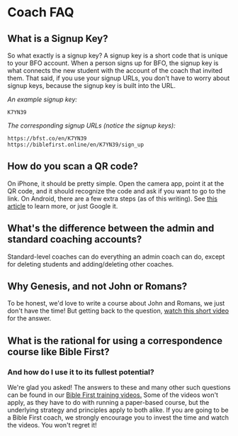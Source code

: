 # Coach FAQ

## What is a Signup Key?

So what exactly is a signup key? A signup key is a short code that is unique to your BFO account. When a person signs up for BFO, the signup key is what connects the new student with the account of the coach that invited them. That said, if you use your signup URLs, you don't have to worry about signup keys, because the signup key is built into the URL.

*An example signup key:*
```
K7YN39
```

*The corresponding signup URLs (notice the signup keys):*
```
https://bfst.co/en/K7YN39
https://biblefirst.online/en/K7YN39/sign_up
```

## How do you scan a QR code?

On iPhone, it should be pretty simple. Open the camera app, point it at the QR code, and it should recognize the code and ask if you want to go to the link. On Android, there are a few extra steps (as of this writing). See [this article](https://www.hellotech.com/guide/for/how-to-scan-qr-code-iphone-android) to learn more, or just Google it.

## What's the difference between the admin and standard coaching accounts?

Standard-level coaches can do everything an admin coach can do, except for deleting students and adding/deleting other coaches.

## Why Genesis, and not John or Romans?

To be honest, we'd love to write a course about John and Romans, we just don't have the time! But getting back to the question, [watch this short video](https://www.getbiblefirst.com/training/videos/part-1/video-4/) for the answer.

## What is the rational for using a correspondence course like Bible First?

### And how do I use it to its fullest potential?

We're glad you asked! The answers to these and many other such questions can be found in our [Bible First training videos.](https://www.getbiblefirst.com/training/#video-start) Some of the videos won't apply, as they have to do with running a paper-based course, but the underlying strategy and principles apply to both alike. If you are going to be a Bible First coach, we strongly encourage you to invest the time and watch the videos. You won't regret it!
